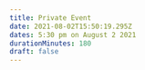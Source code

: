 ```yaml
---
title: Private Event
date: 2021-08-02T15:50:19.295Z
dates: 5:30 pm on August 2 2021
durationMinutes: 180
draft: false
---
```


